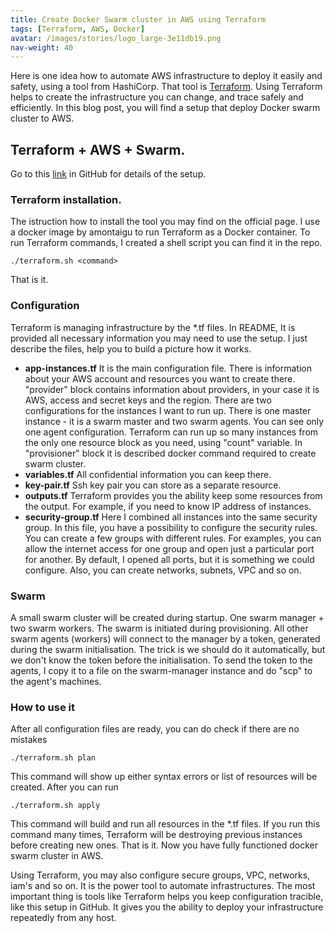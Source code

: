 ```yaml
---
title: Create Docker Swarm cluster in AWS using Terraform
tags: [Terraform, AWS, Docker] 
avatar: /images/stories/logo_large-3e11db19.png
nav-weight: 40
---
```


Here is one idea how to automate AWS infrastructure to deploy it easily and safety, using a tool from HashiCorp. That tool is [Terraform](https://www.terraform.io/intro/index.html). Using Terraform helps to create the infrastructure you can change, and trace safely and efficiently. In this blog post, you will find a setup that deploy Docker swarm cluster to AWS.   

<!--break-->

## Terraform + AWS + Swarm.

Go to this [link](https://github.com/Praqma/terraform-aws-docker) in GitHub for details of the setup. 

### Terraform installation.

The istruction how to install the tool you may find on the official page. I use a docker image by amontaigu to run Terraform as a Docker container. To run Terraform commands, I created a shell script you can find it in the repo. 
```
./terraform.sh <command>
```
That is it.

### Configuration

Terraform is managing infrastructure by the *.tf files. In README, It is provided all necessary information you may need to use the setup. I just describe the files, help you to build a picture how it works.

* **app-instances.tf** It is the main configuration file. There is information about your AWS account and resources you want to create there. "provider" block contains information about providers, in your case it is AWS, access and secret keys and the region. There are two configurations for the instances I want to run up. There is one master instance - it is a swarm master and two swarm agents. You can see only one agent configuration. Terraform can run up so many instances from the only one resource block as you need, using "count" variable. In "provisioner" block it is described docker command required to create swarm cluster.
* **variables.tf** All confidential information you can keep there.
* **key-pair.tf** Ssh key pair you can store as a separate resource.
* **outputs.tf** Terraform provides you the ability keep some resources from the output. For example, if you need to know IP address of instances.
* **security-group.tf** Here I combined all instances into the same security group. In this file, you have a possibility to configure the security rules. You can create a few groups with different rules. For examples, you can allow the internet access for one group and open just a particular port for another. By default, I opened all ports, but it is something we could configure. Also, you can create networks, subnets, VPC and so on. 

### Swarm

A small swarm cluster will be created during startup. One swarm manager + two swarm workers. The swarm is initiated during provisioning. All other swarm agents (workers) will connect to the manager by a token, generated during the swarm initialisation. The trick is we should do it automatically, but we don't know the token before the initialisation. To send the token to the agents, I copy it to a file on the swarm-manager instance and do "scp" to the agent's machines.

### How to use it

After all configuration files are ready, you can do check if there are no mistakes
```
./terraform.sh plan
```
This command will show up either syntax errors or list of resources will be created. After you can run
```
./terraform.sh apply
```
This command will build and run all resources in the *.tf files. If you run this command many times, Terraform will be destroying previous instances before creating new ones. That is it. Now you have fully functioned docker swarm cluster in AWS.

Using Terraform, you may also configure secure groups, VPC, networks, iam's and so on. It is the power tool to automate infrastructures. The most important thing is tools like Terraform helps you keep configuration tracible, like this setup in GitHub. It gives you the ability to deploy your infrastructure repeatedly from any host.   

